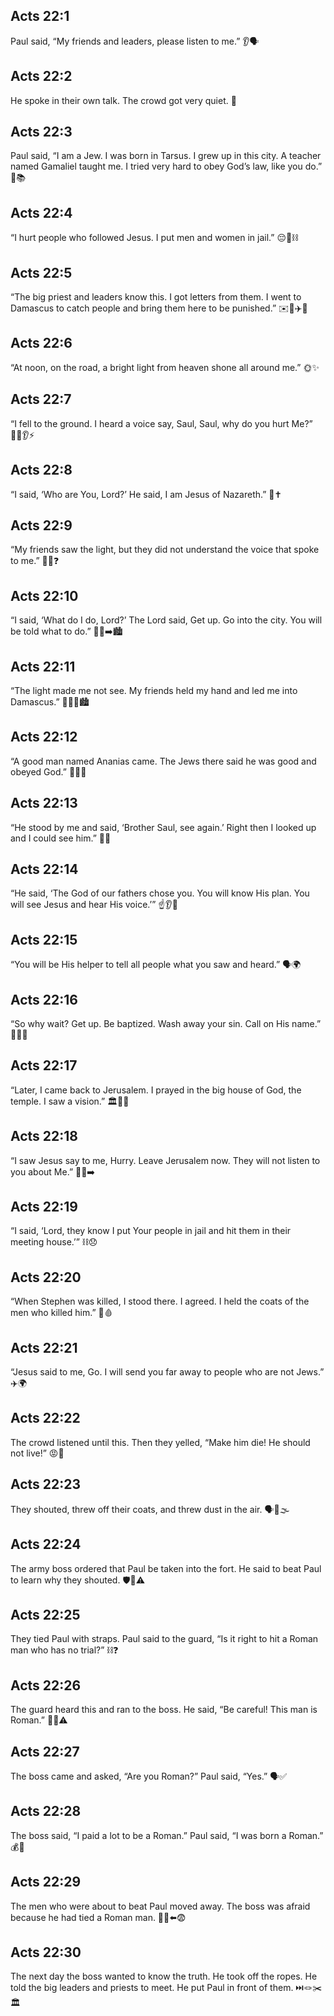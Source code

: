 ## Acts 22:1
Paul said, “My friends and leaders, please listen to me.” 👂🗣️
## Acts 22:2
He spoke in their own talk. The crowd got very quiet. 🤫
## Acts 22:3
Paul said, “I am a Jew. I was born in Tarsus. I grew up in this city. A teacher named Gamaliel taught me. I tried very hard to obey God’s law, like you do.” 🧒📚
## Acts 22:4
“I hurt people who followed Jesus. I put men and women in jail.” 😔🚫⛓️
## Acts 22:5
“The big priest and leaders know this. I got letters from them. I went to Damascus to catch people and bring them here to be punished.” ✉️📜✈️🔗
## Acts 22:6
“At noon, on the road, a bright light from heaven shone all around me.” 🌞✨
## Acts 22:7
“I fell to the ground. I heard a voice say, <jesus>Saul, Saul, why do you hurt Me?</jesus>” 🙇‍♂️👂⚡️
## Acts 22:8
“I said, ‘Who are You, Lord?’ He said, <jesus>I am Jesus of Nazareth.</jesus>” 🙏✝️
## Acts 22:9
“My friends saw the light, but they did not understand the voice that spoke to me.” 👥💡❓
## Acts 22:10
“I said, ‘What do I do, Lord?’ The Lord said, <jesus>Get up. Go into the city. You will be told what to do.</jesus>” 🚶‍♂️➡️🏙️
## Acts 22:11
“The light made me not see. My friends held my hand and led me into Damascus.” 👨‍🦯🤝🏙️
## Acts 22:12
“A good man named Ananias came. The Jews there said he was good and obeyed God.” 🙂👨‍🦳
## Acts 22:13
“He stood by me and said, ‘Brother Saul, see again.’ Right then I looked up and I could see him.” 👀✨
## Acts 22:14
“He said, ‘The God of our fathers chose you. You will know His plan. You will see Jesus and hear His voice.’” ☝️👂👀
## Acts 22:15
“You will be His helper to tell all people what you saw and heard.” 🗣️🌍
## Acts 22:16
“So why wait? Get up. Be baptized. Wash away your sin. Call on His name.” 🚿💧🙏
## Acts 22:17
“Later, I came back to Jerusalem. I prayed in the big house of God, the temple. I saw a vision.” 🏛️🙏✨
## Acts 22:18
“I saw Jesus say to me, <jesus>Hurry. Leave Jerusalem now. They will not listen to you about Me.</jesus>” 🏃‍♂️➡️
## Acts 22:19
“I said, ‘Lord, they know I put Your people in jail and hit them in their meeting house.’” ⛓️😞
## Acts 22:20
“When Stephen was killed, I stood there. I agreed. I held the coats of the men who killed him.” 🥼🩸
## Acts 22:21
“Jesus said to me, <jesus>Go. I will send you far away to people who are not Jews.</jesus>” ✈️🌍
## Acts 22:22
The crowd listened until this. Then they yelled, “Make him die! He should not live!” 😡📣
## Acts 22:23
They shouted, threw off their coats, and threw dust in the air. 🗣️🧥🌫️
## Acts 22:24
The army boss ordered that Paul be taken into the fort. He said to beat Paul to learn why they shouted. 🛡️🏰⚠️
## Acts 22:25
They tied Paul with straps. Paul said to the guard, “Is it right to hit a Roman man who has no trial?” ⛓️❓
## Acts 22:26
The guard heard this and ran to the boss. He said, “Be careful! This man is Roman.” 🏃‍♂️⚠️
## Acts 22:27
The boss came and asked, “Are you Roman?” Paul said, “Yes.” 🗣️✅
## Acts 22:28
The boss said, “I paid a lot to be a Roman.” Paul said, “I was born a Roman.” 💰👶
## Acts 22:29
The men who were about to beat Paul moved away. The boss was afraid because he had tied a Roman man. 🧍‍♂️⬅️😨
## Acts 22:30
The next day the boss wanted to know the truth. He took off the ropes. He told the big leaders and priests to meet. He put Paul in front of them. ⏭️🪢✂️🏛️
